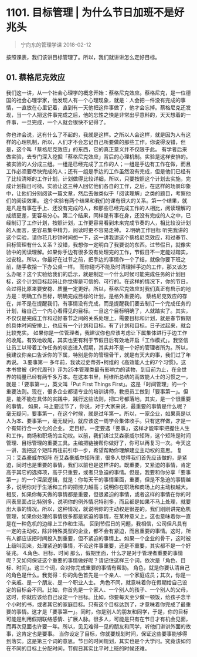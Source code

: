 # 1101. 目标管理 | 为什么节日加班不是好兆头
> 宁向东的管理学课
2018-02-12

按照课表，我们该讲目标管理了。所以，我们就讲讲怎么定好目标。

## 01. 蔡格尼克效应

我们这一讲，从一个社会心理学的概念开始：蔡格尼克效应。蔡格尼克，是一位德国的社会心理学家，他发现人有一个心理现象，就是：人会把一件没有完成的事情，一直放在心里记着，直到有一天他把这件事做了，他才会忘掉。蔡格尼克还发现，当一个人把这件事完成之后，他的忘性之快是非常出乎意料的，天天想着的一件事，一旦完成，一个人就会很快不记得了。

你也许会说，这有什么了不起的，我就是这样。之所以人会这样，就是因为人有这样的心理机制，所以，人们才不会忘记自己所要做的那些工作。你说得没错，但是，这个叫「蔡格尼克效应」的东西，它的真正意义并不仅限于此。
有学者后来做实验，去专门深入挖掘「蔡格尼克效应」背后的心理机制。实验是这样安排的。被实验的人分成三组。一组是已经完成了工作的人；一组是手边有工作在做，而且工作必须要尽快完成的人；还有一组是手边的工作虽然没有完成，但是他们已经有了比较清晰的工作计划，计划做得比较详细，所以，只要按照这个计划去实施，完成计划指日可待。实验让这三种人回忆他们各自的工作，之后，在这样的场景印象中，让他们分别阅读一篇文章，然后去做类似于「阅读理解」之类的题目，考察他们的阅读效果。
这个实验有两个结果和我们的课有很大的关系。第一个结果，就是凡是有事在手上、还没有完成的人，和那些已经完成工作的人相比，阅读理解的成绩更差，更容易分心。第二个结果，同样是有事在身，还没有完成的人之中，已经制订了工作计划，按照计划，工作更容易看到未来完成节奏的人，相比较没计划的人而言，更容易集中精力，阅读时更不容易走神。
2.明确工作目标
听完我讲的这个实验，请你花几秒钟时间想一下，这一讲我讲这个蔡格尼克效应，和过春节、目标管理有什么关系？没错，我想你一定明白了我要说的东西。过节假日，就像实验中的阅读理解。如果你手边有很多没有处理完的工作，节假日不一定能过踏实，过安稳。所以，你最好在过节之前，把手边的事情作一个了结，就像你要下班之前，随手收拾一下办公桌一样。
而你碰巧不能及时清理掉手边的工作，那又该怎么办呢？这个实验给我们的启示，就是制定一个什么时候可能完成任务的计划目标，这个计划目标起码让你觉得是可信的、可行的。在这样的情况下，你的节日，会过得比原来要安稳、质量一定更好。所以，蔡格尼克效应对我们真正有启示的地方是：明确工作目标，明确完成目标的计划，是格外重要的。
蔡格尼克效应的存在，并不是在提醒我们，有事情没有完成，而是提醒我们要去制订一个完成任务的计划，给自己一个内心看得见的目标。一旦这个目标明确了，人就踏实了。其实，不仅仅是完成工作和过好春节之间的关系处理上，需要目标和计划，就是春节假期的具体时间安排上，也应有一个计划和目标。有了计划和目标，日子过起来，就会比较充实。
如果你是一位管理者，我建议你也应该考虑让下属集体进行手边工作的收尾。有效地收尾，其实也更有利于节假日后有效地开启「工作模式」。我坚信让员工以带着工作任务的状态进入假期，其实并不是一个好的管理者所为。所以，我建议你亲口告诉你的下属，特别是你的管理骨干，就是有天大的事，我们过了年再说。
3.要事第一
多年前，我读过史蒂芬•柯维的《高效能人士的7个习惯》。这本书曾被《时代周刊》评为25本管理类最有影响力的读物，到目前为止，在全世界的销量已经有两千多万本。在这本书里，柯维所总结的高效能人士的习惯之一，就是：「要事第一」，英文叫「Put First Things First」。这是「时间管理」的一个重要法则。现在，很多企业都请专业的培训讲师，教授员工做到「要事第一」。但是，能不能在具体的实践中，践行这些法则，把口号都落地，其实，是一个很重要的事情。
如果，马上要过节了，你说，对于大家来说，最重要的事情是什么呢？毫无疑问，要事第一，在这个时候，就是过年第一。所以，一家企业，如果真是以人为本、要事第一，毫无疑问，就应该这一周学会集体收手。只有这样做，才是一个有知行合一文化的企业。
定目标，一定要选「要事」，这样才能牢牢把握住人生和工作，商场和职场的主动权。以前，我们讲过艾森豪威尔矩阵，这个矩阵是时间管理、目标管理的重要工具。主编把链接帮你做好了，你可以再复习一次。今天这一讲，我把这个矩阵再往前引申一步，希望帮助你理解建立主动权的意思。
复习：艾森豪威尔矩阵
在艾森豪威尔矩阵里，很多人觉得我们首先应该做的，是紧迫，同时也是重要的事情，我们以前也是这样讲的。既重要，又紧迫的事情，肯定高于其它的选择项，高于只重要，或者只急迫的事情。但是，我要和你分享「要事第一」的一个深层逻辑，就是：你每天干的事情里面，重要，但是不急迫的事情越多，说明你对于生活和工作的把控力越高；说明你在职场和商场上的主动权越大。
相反，如果你每天做的事情都是重要，但很紧迫的事情，或者这样的事情在你的时间表里面占比特别多，说明你的例外情况特别多，而且都是如果不马上处理，就要出大事的情况。所以，这种情况，就说明你的主动权是很差的。我们刚刚讲完危机管理，如果你处理的事情很多都是紧迫的事情，在某种意义上，这也意味着你一直是在一种危机的边缘上工作和生活。
回到节假日的问题，我相信，公司但凡具有一定的主动权，除非特殊类型的企业，都不会有紧迫，而且重要的事情。这时，所有人都应该把时间投入到重要，但不紧迫的事情上。如果一个企业的骨干，这时被上级叫回来，处理紧迫的事情，不论这件事重要，还是不重要，其实都不是一个好征兆。
4.角色、目标、时间
那么，假期里面，什么才是对于管理者重要的事情呢？又如何保证这个重要的事情做好呢？请记住这样三个词，依次是「角色、目标、时间」。这三个词，会对你完成重要的事情有帮助。
角色，就是你要认清自己的角色是什么。我觉得：你的角色首先是一个亲人、一个家庭成员；其次，你是一个亲戚、是一个朋友、是一个职业人士。
角色不同，就意味着你在假期给自己设定的目标会不同。比如，你首先是一个家人、一个别人的孩子、一个别人的父母，这时，你就应该给自己设定一个目标。比如，你要每天至少做一顿饭，给孩子念半个小时的书，或者其它的家庭目标。只有这个目标达到了，才意味着你完成了最重要的事情。这才是「要事第一」。同时，你是别人的朋友和同学，于是，你的目标可能是利用假期联络感情、扩展人脉。很多人，可能是只有在节日才有机会见面，而再次见面也许要一年。所以，见见难得一见的朋友和同学，听他们讲讲外面的故事，这肯定也是要事。
当你设定了目标，你就要规划时间，保证这些要事能够得到落实。这是第三个词的意思。节日的时间规划，其实也是个大学问。究竟该如何在不同的目标上分配时间，节假日其实比平时上班的时候还难。